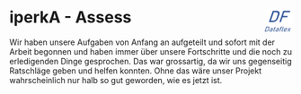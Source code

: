 # iperkA - Assess  <img src="https://github.com/ironflipper/DataFlex/blob/main/Dokumentationen/iperka/Images/LOGO.png" alt="DataFlex Logo" align="right" width="50"/> 

Wir haben unsere Aufgaben von Anfang an aufgeteilt und sofort mit der Arbeit begonnen und haben immer über unsere Fortschritte und die noch zu erledigenden Dinge gesprochen. Das war grossartig, da wir uns gegenseitig Ratschläge geben und helfen konnten. Ohne das wäre unser Projekt wahrscheinlich nur halb so gut geworden, wie es jetzt ist. 
